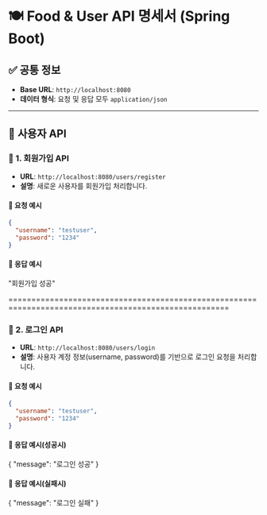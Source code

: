 # 🍽️ Food & User API 명세서 (Spring Boot)

## ✅ 공통 정보

- **Base URL**: `http://localhost:8080`
- **데이터 형식**: 요청 및 응답 모두 `application/json`

----

## 👤 사용자 API

### 📌 1. 회원가입 API

- **URL**: `http://localhost:8080/users/register`
- **설명**: 새로운 사용자를 회원가입 처리합니다.

#### 🔸 요청 예시

```json
{
  "username": "testuser",
  "password": "1234"
}
```

#### 🔸 응답 예시

  "회원가입 성공"

======================================================================================================

### 📌 2. 로그인 API

- **URL**: `http://localhost:8080/users/login`
- **설명**: 사용자 계정 정보(username, password)를 기반으로 로그인 요청을 처리합니다.

#### 🔸 요청 예시

```json
{
  "username": "testuser",
  "password": "1234"
}
```
#### 🔸 응답 예시(성공시)

{
  "message": "로그인 성공"
}

#### 🔸 응답 예시(실패시)

{
  "message": "로그인 실패"
}
